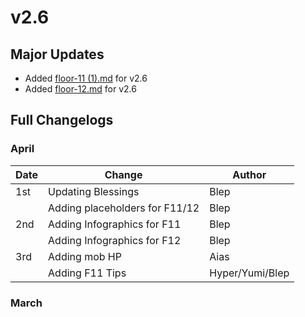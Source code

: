 # v2.6

## Major Updates

* Added [floor-11 (1).md](<../../floors/spire/floor-11 (1).md> "mention") for v2.6
* Added [floor-12.md](../../floors/spire/floor-12.md "mention") for v2.6

## Full Changelogs

### April

| Date | Change                         | Author          |
| ---- | ------------------------------ | --------------- |
| 1st  | Updating Blessings             | Blep            |
|      | Adding placeholders for F11/12 | Blep            |
| 2nd  | Adding Infographics for F11    | Blep            |
|      | Adding Infographics for F12    | Blep            |
| 3rd  | Adding mob HP                  | Aias            |
|      | Adding F11 Tips                | Hyper/Yumi/Blep |

### March
